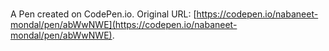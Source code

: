 # 

A Pen created on CodePen.io. Original URL: [https://codepen.io/nabaneet-mondal/pen/abWwNWE](https://codepen.io/nabaneet-mondal/pen/abWwNWE).


